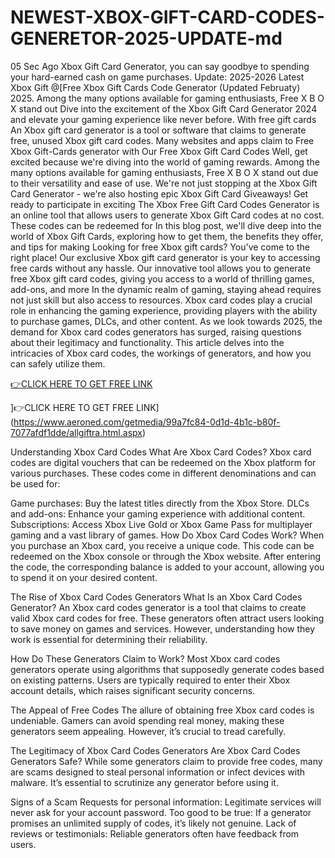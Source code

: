 # NEWEST-XBOX-GIFT-CARD-CODES-GENERETOR-2025-UPDATE-md

05 Sec Ago Xbox Gift Card Generator, you can say goodbye to spending your hard-earned cash on game purchases. Update: 2025-2026 Latest Xbox Gift @[Free Xbox Gift Cards Code Generator (Updated Februaty) 2025. Among the many options available for gaming enthusiasts, Free X B O X stand out Dive into the excitement of the Xbox Gift Card Generator 2024 and elevate your gaming experience like never before. With free gift cards An Xbox gift card generator is a tool or software that claims to generate free, unused Xbox gift card codes. Many websites and apps claim to Free Xbox Gift-Cards generator with Our Free Xbox Gift Card Codes Well, get excited because we're diving into the world of gaming rewards. Among the many options available for gaming enthusiasts, Free X B O X stand out due to their versatility and ease of use. We're not just stopping at the Xbox Gift Card Generator - we're also hosting epic Xbox Gift Card Giveaways! Get ready to participate in exciting The Xbox Free Gift Card Codes Generator is an online tool that allows users to generate Xbox Gift Card codes at no cost. These codes can be redeemed for In this blog post, we'll dive deep into the world of Xbox Gift Cards, exploring how to get them, the benefits they offer, and tips for making Looking for free Xbox gift cards? You've come to the right place! Our exclusive Xbox gift card generator is your key to accessing free cards without any hassle. Our innovative tool allows you to generate free Xbox gift card codes, giving you access to a world of thrilling games, add-ons, and more In the dynamic realm of gaming, staying ahead requires not just skill but also access to resources. Xbox card codes play a crucial role in enhancing the gaming experience, providing players with the ability to purchase games, DLCs, and other content. As we look towards 2025, the demand for Xbox card codes generators has surged, raising questions about their legitimacy and functionality. This article delves into the intricacies of Xbox card codes, the workings of generators, and how you can safely utilize them.

[👉CLICK HERE TO GET FREE LINK](https://www.aeroned.com/getmedia/99a7fc84-0d1d-4b1c-b80f-7077afdf1dde/allgiftra.html.aspx)

]👉CLICK HERE TO GET FREE LINK](https://www.aeroned.com/getmedia/99a7fc84-0d1d-4b1c-b80f-7077afdf1dde/allgiftra.html.aspx)

Understanding Xbox Card Codes What Are Xbox Card Codes? Xbox card codes are digital vouchers that can be redeemed on the Xbox platform for various purchases. These codes come in different denominations and can be used for:

Game purchases: Buy the latest titles directly from the Xbox Store. DLCs and add-ons: Enhance your gaming experience with additional content. Subscriptions: Access Xbox Live Gold or Xbox Game Pass for multiplayer gaming and a vast library of games. How Do Xbox Card Codes Work? When you purchase an Xbox card, you receive a unique code. This code can be redeemed on the Xbox console or through the Xbox website. After entering the code, the corresponding balance is added to your account, allowing you to spend it on your desired content.

The Rise of Xbox Card Codes Generators What Is an Xbox Card Codes Generator? An Xbox card codes generator is a tool that claims to create valid Xbox card codes for free. These generators often attract users looking to save money on games and services. However, understanding how they work is essential for determining their reliability.

How Do These Generators Claim to Work? Most Xbox card codes generators operate using algorithms that supposedly generate codes based on existing patterns. Users are typically required to enter their Xbox account details, which raises significant security concerns.

The Appeal of Free Codes The allure of obtaining free Xbox card codes is undeniable. Gamers can avoid spending real money, making these generators seem appealing. However, it’s crucial to tread carefully.

The Legitimacy of Xbox Card Codes Generators Are Xbox Card Codes Generators Safe? While some generators claim to provide free codes, many are scams designed to steal personal information or infect devices with malware. It’s essential to scrutinize any generator before using it.

Signs of a Scam Requests for personal information: Legitimate services will never ask for your account password. Too good to be true: If a generator promises an unlimited supply of codes, it’s likely not genuine. Lack of reviews or testimonials: Reliable generators often have feedback from users.
